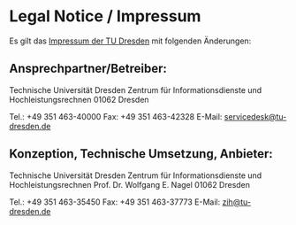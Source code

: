 # Legal Notice / Impressum

Es gilt das [Impressum der TU Dresden](https://tu-dresden.de/impressum) mit folgenden Änderungen:

## Ansprechpartner/Betreiber:

Technische Universität Dresden
Zentrum für Informationsdienste und Hochleistungsrechnen
01062 Dresden

Tel.: +49 351 463-40000
Fax: +49 351 463-42328
E-Mail: servicedesk@tu-dresden.de

## Konzeption, Technische Umsetzung, Anbieter:

Technische Universität Dresden
Zentrum für Informationsdienste und Hochleistungsrechnen
Prof. Dr. Wolfgang E. Nagel
01062 Dresden

Tel.: +49 351 463-35450
Fax: +49 351 463-37773
E-Mail: zih@tu-dresden.de
